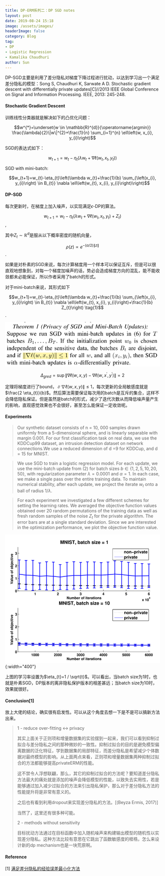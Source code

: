 ```yaml
---
title: DP-ERM系列二：DP SGD notes
layout: post
date: 2019-08-24 15:18
image: /assets/images/
headerImage: false
category: Blog
tag:
- DP
- Logistic Regression
- Kamalika Chaudhuri
author: Sun
---
```


DP-SGD主要是利用了差分隐私对梯度下降过程进行扰动，以达到学习出一个满足差分隐私的模型：Song S, Chaudhuri K, Sarwate A D. Stochastic gradient descent with differentially private updates[C]//2013 IEEE Global Conference on Signal and Information Processing. IEEE, 2013: 245-248.

<!--more-->

#### Stochastic Gradient Descent

训练线性分类器就是解决如下的凸优化问题：

$$w^{*}=\underset{w \in \mathbb{R}^{d}}{\operatorname{argmin}} \frac{\lambda}{2}\|w\|^{2}+\frac{1}{n} \sum_{i=1}^{n} \ell\left(w, x_{i}, y_{i}\right)$$

SGD的表达式如下：

$$w_{t+1}=w_{t}-\eta_{t}\left(\lambda w_{t}+\nabla \ell\left(w_{t}, x_{t}, y_{t}\right)\right)$$

SGD with mini-batch:

$$w_{t+1}=w_{t}-\eta_{t}\left(\lambda w_{t}+\frac{1}{b} \sum_{\left(x_{i}, y_{i}\right) \in B_{t}} \nabla \ell\left(w_{t}, x_{i}, y_{i}\right)\right)$$

#### DP-SGD

每次更新时，在梯度上加入噪声，以实现满足$\epsilon$-DP的算法。

$$w_{t+1}=w_{t}-\eta_{t}\left(\lambda w_{t}+\nabla \ell\left(w_{t}, x_{t}, y_{t}\right)+Z_{t}\right)$$,

其中$Z_t\sim \mathbb{R}^d$是服从以下概率密度的随机向量，

$$\rho(z) \propto e^{-(\alpha / 2)\|z\|}$$.

如果是对朴素的SGD来说，每次计算梯度用一个样本可以保证互斥，但是可以很直观地想象到，对每一个梯度加噪声的话，势必会造成梯度方向的混乱，能不能收敛都未必能保证，所以作者采用了batch的形式。

对于mini-batch来说，其形式如下

$$w_{t+1}=w_{t}-\eta_{t}\left(\lambda w_{t}+\frac{1}{b} \sum_{\left(x_{i}, y_{i}\right) \in B_{t}} \nabla \ell\left(w_{t}, x_{i}, y_{i}\right)+\frac{1}{b} Z_{t}\right) \tag{1}$$.

![](/assets/images/2019-08-24-pplr2/image-20190825231923025.png)

$$\Delta_{g r e d}=\sup \left\|\nabla \ell(w, x, y)-\nabla \ell\left(w, x^{\prime}, y^{\prime}\right)\right\|=2$$

定理将梯度进行了bound，$\|\nabla \ell(w, x, y)\| \leq 1$，每次更新的全局敏感度就是$\frac{2 \eta_{t}}{b}$。然后算法需要保证每次用的batch是互斥的集合，这样不会降低隐私保证。但是虽然是batch的形式，减少了迭代次数从而降低噪声量产生的影响，直观感觉效果也不会很好，甚至怎么能保证一定收敛呢。

#### Experiments

> Our synthetic dataset consists of n = 10, 000 samples drawn uniformly from a 5-dimensional sphere, and is linearly separable with margin 0.001. For our first classification task on real data, we use the KDDCup99 dataset, an intrusion detection dataset on network connections.We use a reduced dimension of d =9 for KDDCup, and d = 15 for MNIST.

> We use SGD to train a logistic regression model. For each update, we use the mini-batch update from (2) for batch sizes $b \in \{1, 2, 5, 10, 20, 50\}$, with regularization parameter $\lambda =0.0001$ and $\alpha =1$. In each case, we make a single pass over the entire training data. To maintain numerical stability, after each update, we project the iterate $w_t$ onto a ball of radius $1/\lambda$.

> For each experiment we investigated a few different schemes for setting the learning rates. We averaged the objective function values obtained over 20 random permutations of the training data as well as fresh random samples of the noise $Z_t$ for the private algorithm. The error bars are at a single standard deviation. Since we are interested in the optimization performance, we plot the objective function value.

![](/assets/images/2019-08-24-pplr2/image-20190826142744209.png){:width="400"}

上图的学习率设置为$\eta_{t}=1 / \sqrt{t}$。可以看出，当batch size为1时，也就是朴素SGD，DP版本的离非隐私保护版本的相差甚远；当batch size为10时，效果就很好。

#### Conclusion[1]

放上大佬的结论，确实很有启发性。可以从这个角度去想一下是不是可以搞新方法出来。

> 1 - reduce over-fitting <-> privacy
>
> 其实上面关于正则项和增量数据集的实验摆到一起来，我们可以看到抑制过拟合与差分隐私之间的那种微妙的一致性。抑制过拟合的目的是避免模型偏离数据的泛化特征，学到数据集的局部特征，而差分隐私是希望减少个体数据对最终模型的影响。从上面两点来看，正则项和增量数据集两种抑制过拟合的方法都能够提高privateERM的性能。
>
> 这不禁令人浮想联翩，那么，其它的抑制过拟合的方法呢？要知道差分隐私方法最大的痛处就是添加的噪声会降低模型的性能，以致失去实用性，若是能够通过加入减少过拟合的方法来引出隐私保护，那么对于差分隐私方法的性能提升将是非常有意义的。
>
> 之后也有看到利用dropout来实现差分隐私的方法。[(Beyza Ermis, 2017)]
>
> 当然了，这里还有很多种可能。
>
> 2 - methods without sensitivity
>
> 目标扰动方法通过在目标函数中加入随机噪声来构建输出模型的随机性以实现差分隐私。这种方法比较有意思在它跳出了函数敏感度的桎梏，怎么来设计新的dp mechanism也是一块荒原啊。

#### Reference

[1] [满足差分隐私的经验误差最小化方法](https://zhuanlan.zhihu.com/p/55757642)
